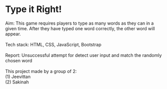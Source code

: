 # Type it Right!

Aim: This game requires players to type as many words as they can in a given time. After they have typed one word correctly, the other word will appear. 
<br><br>
Tech stack: HTML, CSS, JavaScript, Bootstrap
<br><br>
Report:
Unsuccessful attempt for detect user input and match the randomly chosen word
<br><br>
This project made by a group of 2:<br>
(1) Jeevittan<br>
(2) Sakinah


